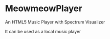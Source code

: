MeowmeowPlayer
==============

An HTML5 Music Player with Spectrum Visualizer 

It can be used as a local music player
